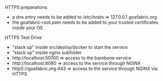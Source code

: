 HTTPS preparations
- a dns entry needs to be added to /etc/hosts
=> 127.0.0.1 goafabric.org
- the goafabric-root.pem needs to be added to your trusted certificates inside your OS

HTTPS Test Drive
- "stack up" inside src/deploy/docker to start the service
- "stack up" inside nginx subfolder
- http://localhost:50700 => access to the barebone service
- http://localhost:8080  => access to the service through NGINX
- httpS://goafabric.org:443  => access to the service through NGINX via HTTPS

